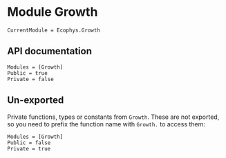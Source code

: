 
# Module Growth

```@meta
CurrentModule = Ecophys.Growth
```

## API documentation

```@autodocs
Modules = [Growth]
Public = true
Private = false
```

## Un-exported

Private functions, types or constants from `Growth`. These are not exported, so you need to prefix the function name with `Growth.` to access them:

```@autodocs
Modules = [Growth]
Public = false
Private = true
```
